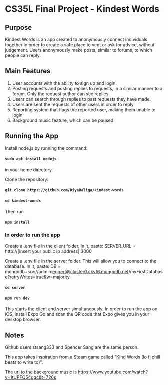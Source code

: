 # CS35L Final Project - Kindest Words

## Purpose
Kindest Words is an app created to anonymously connect individuals together in order to create a safe place to
vent or ask for advice, without judgement. Users anonymously make posts, similar to forums, to which people can reply.

## Main Features
1) User accounts with the ability to sign up and login.
2) Posting requests and posting replies to requests, in a similar manner to a forum. Only the request author can
   see replies.
3) Users can search through replies to past requests they have made.
4) Users are sent the requests of other users in order to reply.
5) Reporting system that flags the reported user, making them unable to login
6) Background music feature, which can be paused

## Running the App

Install node.js by running the command:
#### `sudo apt install nodejs`
in your home directory.

Clone the repository:

#### `git clone https://github.com/DiyaBaliga/kindest-words`

#### `cd kindest-words`

Then run
#### `npm install`

### In order to run the app

Create a .env file in the client folder. 
In it, paste: SERVER_URL = http://[insert your public ip address]:3000

Create a .env file in the server folder. This will allow you to connect to the database.
In it, paste: DB = mongodb+srv://admin:eggert@cluster0.ckvf6.mongodb.net/myFirstDatabase?retryWrites=true&w=majority

#### `cd server`

#### `npm run dev`

This starts the client and server simultaneously. In order to run the app on iOS, install Expo Go and scan the QR code that Expo gives you in your desktop browser.

## Notes

Github users stsang333 and Spencer Sang are the same person.

This app takes inspiration from a Steam game called "Kind Words (lo fi chill beats to write to)".

The url to the background music is
   https://www.youtube.com/watch?v=1tUPFQ54gqc&t=726s
